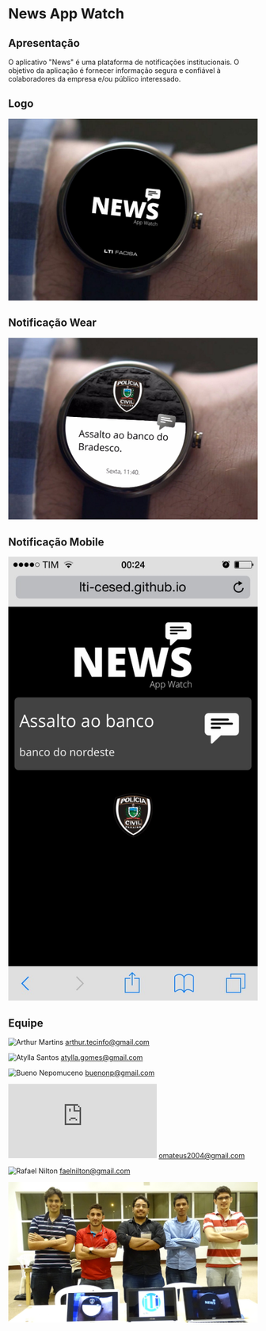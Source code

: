 # News App Watch

## Apresentação
O aplicativo "News" é uma plataforma de notificações institucionais. O objetivo da aplicação é fornecer informação segura 
e confiável à colaboradores da empresa e/ou público interessado.

## Logo
![Logo](https://raw.githubusercontent.com/lti-cesed/-gdgjp-HackGDGIO2015-News/master/logo.jpg)

## Notificação Wear
![Notification](https://raw.githubusercontent.com/lti-cesed/-gdgjp-HackGDGIO2015-News/master/notification.jpg)

## Notificação Mobile
![Mobile](https://raw.githubusercontent.com/lti-cesed/-gdgjp-HackGDGIO2015-News/master/mobile.jpg)

## Equipe

![Arthur Martins](https://www.facebook.com/arthur.martins.7568)
arthur.tecinfo@gmail.com

![Atylla Santos](https://www.facebook.com/atylla.gomes)
atylla.gomes@gmail.com

![Bueno Nepomuceno](https://www.facebook.com/buenonp)
buenonp@gmail.com

![Mateus Rodrigues](https://www.facebook.com/profile.php?id=100003549890890)
omateus2004@gmail.com

![Rafael Nilton](https://www.facebook.com/rafael.nilton.9)
faelnilton@gmail.com


![Team](https://raw.githubusercontent.com/lti-cesed/-gdgjp-HackGDGIO2015-News/master/team.jpg)
